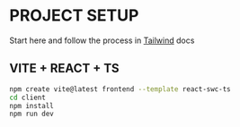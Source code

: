# PROJECT SETUP

Start here and follow the process in [Tailwind](https://tailwindcss.com/docs/guides/vite "visit tailwind") docs

## VITE + REACT + TS

```bash
npm create vite@latest frontend --template react-swc-ts
cd client
npm install
npm run dev
```
